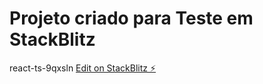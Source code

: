 # Projeto criado para Teste em StackBlitz
react-ts-9qxsln
[Edit on StackBlitz ⚡️](https://stackblitz.com/edit/react-ts-9qxsln)
